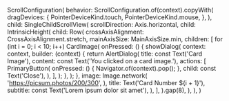 ScrollConfiguration(
behavior: ScrollConfiguration.of(context).copyWith(
dragDevices: {
PointerDeviceKind.touch,
PointerDeviceKind.mouse,
},
),
child: SingleChildScrollView(
scrollDirection: Axis.horizontal,
child: IntrinsicHeight(
child: Row(
crossAxisAlignment: CrossAxisAlignment.stretch,
mainAxisSize: MainAxisSize.min,
children: [
for (int i = 0; i < 10; i++)
CardImage(
onPressed: () {
showDialog(
context: context,
builder: (context) {
return AlertDialog(
title: const Text('Card Image'),
content: const Text('You clicked on a card image.'),
actions: [
PrimaryButton(
onPressed: () {
Navigator.of(context).pop();
},
child: const Text('Close'),
),
],
);
},
);
},
image: Image.network(
'https://picsum.photos/200/300',
),
title: Text('Card Number ${i + 1}'),
subtitle: const Text('Lorem ipsum dolor sit amet'),
),
],
).gap(8),
),
),
)
